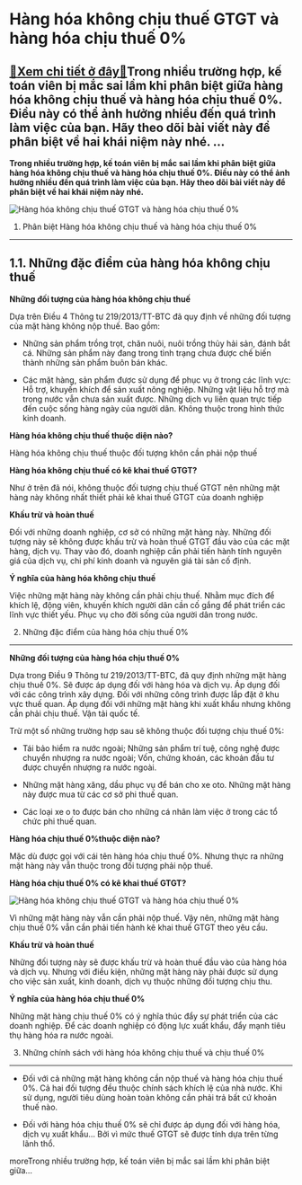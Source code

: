 Hàng hóa không chịu thuế GTGT và hàng hóa chịu thuế 0%
======================================================

[:gift:Xem chi tiết ở đây:gift:](https://hddtvn.com/hang-hoa-khong-chiu-thue-gtgt-va-hang-hoa-chiu-thue-0/)Trong nhiều trường hợp, kế toán viên bị mắc sai lầm khi phân biệt giữa hàng hóa không chịu thuế và hàng hóa chịu thuế 0%. Điều này có thể ảnh hưởng nhiều đến quá trình làm việc của bạn. Hãy theo dõi bài viết này để phân biệt về hai khái niệm này nhé. …
------------------------------------------------------------------------------------------------------------------------------------------------------------------------------------------------------------------------------------------------------------

**Trong nhiều trường hợp, kế toán viên bị mắc sai lầm khi phân biệt giữa hàng hóa không chịu thuế và hàng hóa chịu thuế 0%. Điều này có thể ảnh hưởng nhiều đến quá trình làm việc của bạn. Hãy theo dõi bài viết này để phân biệt về hai khái niệm này nhé.**


![Hàng hóa không chịu thuế GTGT và hàng hóa chịu thuế 0%](https://hddtvn.com/wp-content/uploads/2021/01/tax-6-scaled.jpg)


1. Phân biệt Hàng hóa không chịu thuế và hàng hóa chịu thuế 0%
--------------------------------------------------------------


1.1. Những đặc điểm của hàng hóa không chịu thuế
------------------------------------------------


**Những đối tượng của hàng hóa không chịu thuế**


Dựa trên Điều 4 Thông tư 219/2013/TT-BTC đã quy định về những đối tượng của mặt hàng không nộp thuế. Bao gồm:




* Những sản phẩm trồng trọt, chăn nuôi, nuôi trồng thủy hải sản, đánh bắt cá. Những sản phẩm này đang trong tình trạng chưa được chế biến thành những sản phẩm buôn bán khác.

* Các mặt hàng, sản phẩm được sử dụng để phục vụ ở trong các lĩnh vực: Hỗ trợ, khuyến khích để sản xuất nông nghiệp. Những vật liệu hỗ trợ mà trong nước vẫn chưa sản xuất được. Những dịch vụ liên quan trực tiếp đến cuộc sống hàng ngày của người dân. Không thuộc trong hình thức kinh doanh.



**Hàng hóa không chịu thuế thuộc diện nào?**


Hàng hóa không chịu thuế thuộc đối tượng khôn cần phải nộp thuế


**Hàng hóa không chịu thuế có kê khai thuế GTGT?**


Như ở trên đã nói, không thuộc đối tượng chịu thuế GTGT nên những mặt hàng này không nhất thiết phải kê khai thuế GTGT của doanh nghiệp


**Khấu trừ và hoàn thuế**


Đối với những doanh nghiệp, cơ sở có những mặt hàng này. Những đối tượng này sẽ không được khấu trừ và hoàn thuế GTGT đầu vào của các mặt hàng, dịch vụ. Thay vào đó, doanh nghiệp cần phải tiến hành tính nguyên giá của dịch vụ, chi phí kinh doanh và nguyên giá tài sản cố định.


**Ý nghĩa của hàng hóa không chịu thuế**


Việc những mặt hàng này không cần phải chịu thuế. Nhằm mục đích để khích lệ, động viên, khuyến khích người dân cần cố gắng để phát triển các lĩnh vực thiết yếu. Phục vụ cho đời sống của người dân trong nước.


2. Những đặc điểm của hàng hóa chịu thuế 0%
-------------------------------------------


**Những đối tượng của hàng hóa chịu thuế 0%**


Dựa trong Điều 9 Thông tư 219/2013/TT-BTC, đã quy định những mặt hàng chịu thuế 0%. Sẽ được áp dụng đối với hàng hóa và dịch vụ. Áp dụng đối với các công trình xây dựng. Đối với những công trình được lắp đặt ở khu vực thuế quan. Áp dụng đối với những mặt hàng khi xuất khẩu nhưng không cần phải chịu thuế. Vận tải quốc tế.


Trừ một số những trường hợp sau sẽ không thuộc đối tượng chịu thuế 0%:




* Tái bảo hiểm ra nước ngoài; Những sản phẩm trí tuệ, công nghệ được chuyển nhượng ra nước ngoài; Vốn, chứng khoán, các khoản đầu tư được chuyển nhượng ra nước ngoài.

* Những mặt hàng xăng, dầu phục vụ để bán cho xe oto. Những mặt hàng này được mua từ các cơ sở phi thuế quan.

* Các loại xe o to được bán cho những cá nhân làm việc ở trong các tổ chức phi thuế quan.



**Hàng hóa chịu thuế 0%thuộc diện nào?**


Mặc dù được gọi với cái tên hàng hóa chịu thuế 0%. Nhưng thực ra những mặt hàng này vẫn thuộc trong đối tượng phải nộp thuế.


**Hàng hóa chịu thuế 0% có kê khai thuế GTGT?**


![Hàng hóa không chịu thuế GTGT và hàng hóa chịu thuế 0%](https://hddtvn.com/wp-content/uploads/2021/01/tax-3-2.jpg)


Vì những mặt hàng này vẫn cần phải nộp thuế. Vậy nên, những mặt hàng chịu thuế 0% vẫn cần phải tiến hành kê khai thuế GTGT theo yêu cầu.


**Khấu trừ và hoàn thuế**


Những đối tượng này sẽ được khấu trừ và hoàn thuế đầu vào của hàng hóa và dịch vụ. Nhưng với điều kiện, những mặt hàng này phải được sử dụng cho việc sản xuất, kinh doanh, dịch vụ thuộc những đối tượng chịu thu.


**Ý nghĩa của hàng hóa chịu thuế 0%**


Những mặt hàng chịu thuế 0% có ý nghĩa thúc đẩy sự phát triển của các doanh nghiệp. Để các doanh nghiệp có động lực xuất khẩu, đẩy mạnh tiêu thụ hàng hóa ra nước ngoài.


3. Những chính sách với hàng hóa không chịu thuế và chịu thuế 0%
----------------------------------------------------------------




* Đối với cả những mặt hàng không cần nộp thuế và hàng hóa chịu thuế 0%. Cả hai đối tượng đều thuộc chính sách khích lệ của nhà nước. Khi sử dụng, người tiêu dùng hoàn toàn không cần phải trả bất cứ khoản thuế nào.

* Đối với hàng hóa chịu thuế 0% sẽ chỉ được áp dụng đối với hàng hóa, dịch vụ xuất khẩu… Bởi vì mức thuế GTGT sẽ được tính dựa trên từng lãnh thổ.



moreTrong nhiều trường hợp, kế toán viên bị mắc sai lầm khi phân biệt giữa…

